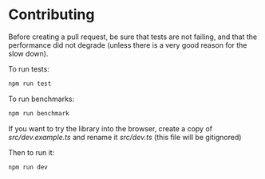 # Contributing

Before creating a pull request, be sure that tests are not failing, and that the performance did not degrade (unless there is a very good reason for the slow down).

To run tests:

```bash
npm run test
```

To run benchmarks:

```bash
npm run benchmark
```

If you want to try the library into the browser, create a copy of *src/dev.example.ts* and rename it *src/dev.ts* (this file will be gitignored)

Then to run it:
```bash
npm run dev
```